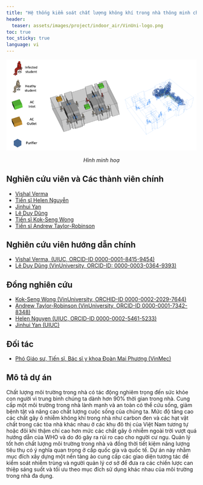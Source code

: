 ```yaml
---
title: "Hệ thống kiểm soát chất lượng không khí trong nhà thông minh cho các tòa nhà lành mạnh và xanh hơn"
header:
  teaser: assets/images/project/indoor_air/VinUni-logo.png
toc: true
toc_sticky: true
language: vi
---
```


![Illustration image](/assets/images/project/indoor_air/indoor-air-quality-control.png) *<center>Hình minh hoạ</center>*

## Nghiên cứu viên và Các thành viên chính
* [Vishal Verma](https://cee.illinois.edu/directory/profile/vverma)
* [Tiến sĩ Helen Nguyễn](https://cee.illinois.edu/directory/profile/thn)
* [Jinhui Yan](https://cee.illinois.edu/directory/profile/yjh)
* [Lê Duy Dũng](https://andrew-dungle.github.io/)
* [Tiến sĩ Kok-Seng Wong](https://vinuni.edu.vn/people/kok-seng-wong/)
* [Tiến sĩ Andrew Taylor-Robinson](https://vinuni.edu.vn/people/andrew-w-taylor-robinson-phd/)

## Nghiên cứu viên hướng dẫn chính
* [Vishal Verma, (UIUC, ORCID-ID 0000-0001-8415-9454) ](https://cee.illinois.edu/directory/profile/vverma)
* [Lê Duy Dũng (VinUniversity, ORCID-ID: 0000-0003-0364-9393)](https://andrew-dungle.github.io/)

## Đồng nghiên cứu
* [Kok-Seng Wong (VinUniversity, ORCHID-ID 0000-0002-2029-7644)](https://vinuni.edu.vn/people/kok-seng-wong/)
* [Andrew Taylor-Robinson (VinUniversity, ORCID-ID 0000-0001-7342-8348)](https://vinuni.edu.vn/people/andrew-w-taylor-robinson-phd/)
* [Helen Nguyen (UIUC, ORCID-ID 0000-0002-5461-5233)](https://cee.illinois.edu/directory/profile/thn)
* [Jinhui Yan (UIUC)](https://cee.illinois.edu/directory/profile/yjh)

## Đối tác
* [Phó Giáo sư, Tiến sĩ, Bác sĩ y khoa Đoàn Mai Phương (VinMec)](https://www.vinmec.com/en/danh-sach/bac-si/doan-mai-phuong-4469/xet-nghiem)

## Mô tả dự án
Chất lượng môi trường trong nhà có tác động nghiêm trọng đến sức khỏe con người vì trung bình chúng ta dành hơn 90% thời gian trong nhà. Cung cấp một môi trường trong nhà lành mạnh và an toàn có thể cứu sống, giảm bệnh tật và nâng cao chất lượng cuộc sống của chúng ta. Mức độ tăng cao các chất gây ô nhiễm không khí trong nhà như carbon đen và các hạt vật chất trong các tòa nhà khác nhau ở các khu đô thị của Việt Nam tương tự hoặc đôi khi thậm chí cao hơn mức các chất gây ô nhiễm ngoài trời vượt quá hướng dẫn của WHO và do đó gây ra rủi ro cao cho người cư ngụ. Quản lý tốt hơn chất lượng môi trường trong nhà và đồng thời tiết kiệm năng lượng tiêu thụ có ý nghĩa quan trọng ở cấp quốc gia và quốc tế. Dự án này nhằm mục đích xây dựng một nền tảng ảo cung cấp các giao diện tương tác để kiểm soát nhiễm trùng và người quản lý cơ sở để đưa ra các chiến lược can thiệp sáng suốt và tối ưu theo mục đích sử dụng khác nhau của môi trường trong nhà đa dụng.